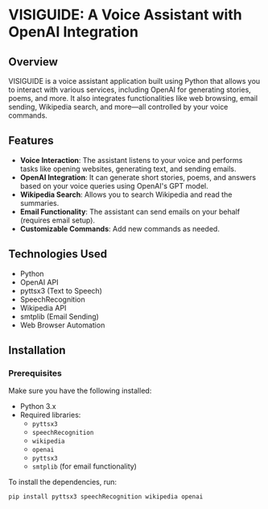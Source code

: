 # VISIGUIDE: A Voice Assistant with OpenAI Integration

## Overview

VISIGUIDE is a voice assistant application built using Python that allows you to interact with various services, including OpenAI for generating stories, poems, and more. It also integrates functionalities like web browsing, email sending, Wikipedia search, and more—all controlled by your voice commands.

## Features

- **Voice Interaction**: The assistant listens to your voice and performs tasks like opening websites, generating text, and sending emails.
- **OpenAI Integration**: It can generate short stories, poems, and answers based on your voice queries using OpenAI's GPT model.
- **Wikipedia Search**: Allows you to search Wikipedia and read the summaries.
- **Email Functionality**: The assistant can send emails on your behalf (requires email setup).
- **Customizable Commands**: Add new commands as needed.

## Technologies Used

- Python
- OpenAI API
- pyttsx3 (Text to Speech)
- SpeechRecognition
- Wikipedia API
- smtplib (Email Sending)
- Web Browser Automation

## Installation

### Prerequisites

Make sure you have the following installed:

- Python 3.x
- Required libraries:
  - `pyttsx3`
  - `speechRecognition`
  - `wikipedia`
  - `openai`
  - `pyttsx3`
  - `smtplib` (for email functionality)

To install the dependencies, run:

```bash
pip install pyttsx3 speechRecognition wikipedia openai
